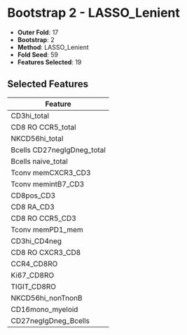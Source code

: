 # Bootstrap 2 - LASSO_Lenient

- **Outer Fold**: 17
- **Bootstrap**: 2
- **Method**: LASSO_Lenient
- **Fold Seed**: 59
- **Features Selected**: 19

## Selected Features

| Feature |
|---------|
| CD3hi_total |
| CD8 RO CCR5_total |
| NKCD56hi_total |
| Bcells CD27negIgDneg_total |
| Bcells naive_total |
| Tconv memCXCR3_CD3 |
| Tconv memintB7_CD3 |
| CD8pos_CD3 |
| CD8 RA_CD3 |
| CD8 RO CCR5_CD3 |
| Tconv memPD1_mem |
| CD3hi_CD4neg |
| CD8 RO CXCR3_CD8 |
| CCR4_CD8RO |
| Ki67_CD8RO |
| TIGIT_CD8RO |
| NKCD56hi_nonTnonB |
| CD16mono_myeloid |
| CD27negIgDneg_Bcells |
